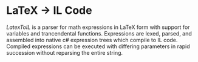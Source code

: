 ﻿# LaTeX -> IL Code

*LatexToIL* is a parser for math expressions in LaTeX form with support for variables and trancendental functions. Expressions are lexed, parsed, and assembled into native c# expression trees which compile to IL code. Compiled expressions can be executed with differing parameters in rapid succession without reparsing the entire string.